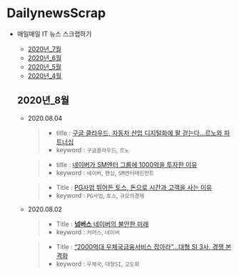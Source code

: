 # DailynewsScrap

  - 매일매일 IT 뉴스 스크랩하기
    - [2020년_7월](https://github.com/wjdrhkd456/DailynewsScrap/blob/master/2020%EB%85%84_7%EC%9B%94.md)
    - [2020년_6월](https://github.com/wjdrhkd456/DailynewsScrap/blob/master/2020%EB%85%84_6%EC%9B%94.md)
    - [2020년_5월](https://github.com/wjdrhkd456/DailynewsScrap/blob/master/2020%EB%85%84_5%EC%9B%94.md)
    - [2020년_4월](https://github.com/wjdrhkd456/DailynewsScrap/blob/master/2020%EB%85%84_4%EC%9B%94.md)
   
    ## 2020년_8월
    
    - 2020.08.04
      >- title : [구글 클라우드, 자동차 산업 디지털화에 팔 걷는다…르노와 파트너십](http://www.bloter.net/archives/398998)
      >- keyword : `구글클라우드`, `르노`
    
      >- title : [네이버가 SM엔터 그룹에 1000억을 투자한 이유](http://www.bloter.net/archives/399010)
      >- keyword : `네이버`, `팬십`, `SM엔터테인먼트`
    
      >- Title : [PG사업 뛰어든 토스, 돈으로 시간과 고객을 사는 이유](http://www.bloter.net/archives/398968)
      >- keyword : `PG사업`, `토스`, `규모의경제`
    
    - 2020.08.02
      >- Title : [**넘버스** 네이버의 불안한 미래](http://www.bloter.net/archives/398683)
      >- keyword : `커머스`, `네이버`
    
      >- Title : [“2000억대 우체국금융서비스 잡아라”…대형 SI 3사, 경쟁 본격화](http://www.bloter.net/archives/398848)
      >- keyword : `우체국`, `대형SI`, `고도화`
